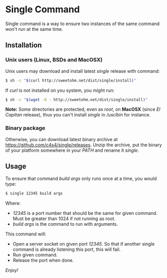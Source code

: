 # Single Command

Single command is a way to ensure two instances of the same command won't run
at the same time.

## Installation

### Unix users (Linux, BSDs and MacOSX)

Unix users may download and install latest *single* release with command:

```bash
$ sh -c "$(curl http://sweetohm.net/dist/single/install)"
```

If *curl* is not installed on you system, you might run:

```bash
$ sh -c "$(wget -O - http://sweetohm.net/dist/single/install)"
```

**Note:** Some directories are protected, even as *root*, on **MacOSX** (since *El Capitan* release), thus you can't install *single* in */usr/bin* for instance.

### Binary package

Otherwise, you can download latest binary archive at <https://github.com/c4s4/single/releases>. Unzip the archive, put the binary of your platform somewhere in your *PATH* and rename it *single*.

## Usage

To ensure that command *build args* only runs once at a time, you would type:

```bash
$ single 12345 build args
```

Where:

- *12345* is a port number that should be the same for given command. Must be
  greater than 1024 if not running as root.
- *build args* is the command to run with arguments.

This command will:

- Open a server socket on given port *12345*. So that if another single command
  is already listening this port, this will fail.
- Run given command.
- Release the port when done.

*Enjoy!*
